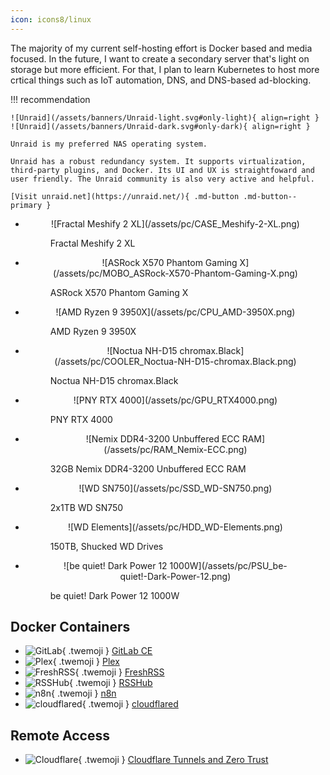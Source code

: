 ```yaml
---
icon: icons8/linux
---
```


The majority of my current self-hosting effort is Docker based and media focused. In the future, I want to create a secondary server that's light on storage but more efficient. For that, I plan to learn Kubernetes to host more crtical things such as IoT automation, DNS, and DNS-based ad-blocking.

!!! recommendation

    ![Unraid](/assets/banners/Unraid-light.svg#only-light){ align=right }
    ![Unraid](/assets/banners/Unraid-dark.svg#only-dark){ align=right }

    Unraid is my preferred NAS operating system.

    Unraid has a robust redundancy system. It supports virtualization, third-party plugins, and Docker. Its UI and UX is straightfoward and user friendly. The Unraid community is also very active and helpful.

    [Visit unraid.net](https://unraid.net/){ .md-button .md-button--primary }

<div class="grid cards" markdown>

-   <figure markdown>
    <p align="center">
    ![Fractal Meshify 2 XL](/assets/pc/CASE_Meshify-2-XL.png)
    <figcaption>Fractal Meshify 2 XL</figcaption>
    </p>
    </figure>

-   <figure markdown>
    <p align="center">
    ![ASRock X570 Phantom Gaming X](/assets/pc/MOBO_ASRock-X570-Phantom-Gaming-X.png)
    <figcaption>ASRock X570 Phantom Gaming X</figcaption>
    </p>
    </figure>

-   <figure markdown>
    <p align="center">
    ![AMD Ryzen 9 3950X](/assets/pc/CPU_AMD-3950X.png)
    <figcaption>AMD Ryzen 9 3950X</figcaption>
    </p>
    </figure>

-   <figure markdown>
    <p align="center">
    ![Noctua NH-D15 chromax.Black](/assets/pc/COOLER_Noctua-NH-D15-chromax.Black.png)
    <figcaption>Noctua NH-D15 chromax.Black</figcaption>
    </p>
    </figure>

-   <figure markdown>
    <p align="center">
    ![PNY RTX 4000](/assets/pc/GPU_RTX4000.png)
    <figcaption>PNY RTX 4000</figcaption>
    </p>
    </figure>

-   <figure markdown>
    <p align="center">
    ![Nemix DDR4-3200 Unbuffered ECC RAM](/assets/pc/RAM_Nemix-ECC.png)
    <figcaption>32GB Nemix DDR4-3200 Unbuffered ECC RAM</figcaption>
    </p>
    </figure>

-   <figure markdown>
    <p align="center">
    ![WD SN750](/assets/pc/SSD_WD-SN750.png)
    <figcaption>2x1TB WD SN750</figcaption>
    </p>
    </figure>

-   <figure markdown>
    <p align="center">
    ![WD Elements](/assets/pc/HDD_WD-Elements.png)
    <figcaption>150TB, Shucked WD Drives</figcaption>
    </p>
    </figure>

-   <figure markdown>
    <p align="center">
    ![be quiet! Dark Power 12 1000W](/assets/pc/PSU_be-quiet!-Dark-Power-12.png)
    <figcaption>be quiet! Dark Power 12 1000W</figcaption>
    </p>
    </figure>

</div>

## Docker Containers

<div class="grid cards" markdown>

- ![GitLab](/assets/logos/GitLab.svg){ .twemoji } [GitLab CE](https://about.gitlab.com/install/)
- ![Plex](/assets/logos/Plex.svg){ .twemoji } [Plex](https://www.plex.tv/)
- ![FreshRSS](/assets/logos/FreshRSS.png){ .twemoji } [FreshRSS](https://www.freshrss.org/)
- ![RSSHub](/assets/logos/RSSHub.png){ .twemoji } [RSSHub](https://github.com/DIYgod/RSSHub)
- ![n8n](/assets/logos/n8n.png){ .twemoji } [n8n](https://n8n.io)
- ![cloudflared](/assets/logos/Cloudflare.svg){ .twemoji } [cloudflared](https://github.com/cloudflare/cloudflared)

</div>

## Remote Access

<div class="grid cards" markdown>

- ![Cloudflare](/assets/logos/Cloudflare.svg){ .twemoji } [Cloudflare Tunnels and Zero Trust](https://www.cloudflare.com/products/tunnel/)

</div>